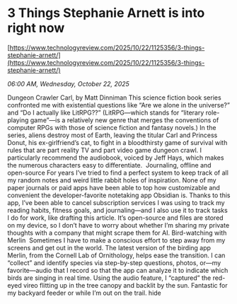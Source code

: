 # 3 Things Stephanie Arnett is into right now

[https://www.technologyreview.com/2025/10/22/1125356/3-things-stephanie-arnett/](https://www.technologyreview.com/2025/10/22/1125356/3-things-stephanie-arnett/)

*06:00 AM, Wednesday, October 22, 2025*

Dungeon Crawler Carl, by Matt Dinniman  This science fiction book series confronted me with existential questions like “Are we alone in the universe?” and “Do I actually like LitRPG??” (LitRPG—which stands for “literary role-playing game”—is a relatively new genre that merges the conventions of computer RPGs with those of science fiction and fantasy novels.) In the series, aliens destroy most of Earth, leaving the titular Carl and Princess Donut, his ex-girlfriend’s cat, to fight in a bloodthirsty game of survival with rules that are part reality TV and part video game dungeon crawl. I particularly recommend the audiobook, voiced by Jeff Hays, which makes the numerous characters easy to differentiate.  Journaling, offline and open-source For years I’ve tried to find a perfect system to keep track of all my random notes and weird little rabbit holes of inspiration. None of my paper journals or paid apps have been able to top how customizable and convenient the developer-­favorite notetaking app Obsidian is. Thanks to this app, I’ve been able to cancel subscription services I was using to track my reading habits, fitness goals, and journaling—and I also use it to track tasks I do for work, like drafting this article. It’s open-source and files are stored on my device, so I don’t have to worry about whether I’m sharing my private thoughts with a company that might scrape them for AI.  Bird-watching with Merlin  Sometimes I have to make a conscious effort to step away from my screens and get out in the world. The latest version of the birding app Merlin, from the Cornell Lab of Ornithology, helps ease the transition. I can “collect” and identify species via step-by-step questions, photos, or—my favorite—audio that I record so that the app can analyze it to indicate which birds are singing in real time. Using the audio feature, I “captured” the red-eyed vireo flitting up in the tree canopy and backlit by the sun. Fantastic for my backyard feeder or while I’m out on the trail.  hide

